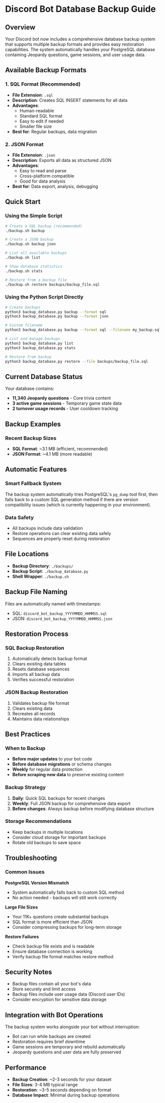 # Discord Bot Database Backup Guide

## Overview

Your Discord bot now includes a comprehensive database backup system that supports multiple backup formats and provides easy restoration capabilities. The system automatically handles your PostgreSQL database containing Jeopardy questions, game sessions, and user usage data.

## Available Backup Formats

### 1. SQL Format (Recommended)
- **File Extension**: `.sql`
- **Description**: Creates SQL INSERT statements for all data
- **Advantages**: 
  - Human-readable
  - Standard SQL format
  - Easy to edit if needed
  - Smaller file size
- **Best for**: Regular backups, data migration

### 2. JSON Format
- **File Extension**: `.json`
- **Description**: Exports all data as structured JSON
- **Advantages**:
  - Easy to read and parse
  - Cross-platform compatible
  - Good for data analysis
- **Best for**: Data export, analysis, debugging

## Quick Start

### Using the Simple Script

```bash
# Create a SQL backup (recommended)
./backup.sh backup

# Create a JSON backup
./backup.sh backup json

# List all available backups
./backup.sh list

# Show database statistics
./backup.sh stats

# Restore from a backup file
./backup.sh restore backups/backup_file.sql
```

### Using the Python Script Directly

```bash
# Create backups
python3 backup_database.py backup --format sql
python3 backup_database.py backup --format json

# Custom filename
python3 backup_database.py backup --format sql --filename my_backup.sql

# List and manage backups
python3 backup_database.py list
python3 backup_database.py stats

# Restore from backup
python3 backup_database.py restore --file backups/backup_file.sql
```

## Current Database Status

Your database contains:
- **11,340 Jeopardy questions** - Core trivia content
- **3 active game sessions** - Temporary game state data
- **2 turnover usage records** - User cooldown tracking

## Backup Examples

### Recent Backup Sizes
- **SQL Format**: ~3.1 MB (efficient, recommended)
- **JSON Format**: ~4.1 MB (more readable)

## Automatic Features

### Smart Fallback System
The backup system automatically tries PostgreSQL's `pg_dump` tool first, then falls back to a custom SQL generation method if there are version compatibility issues (which is currently happening in your environment).

### Data Safety
- All backups include data validation
- Restore operations can clear existing data safely
- Sequences are properly reset during restoration

## File Locations

- **Backup Directory**: `./backups/`
- **Backup Script**: `./backup_database.py`
- **Shell Wrapper**: `./backup.sh`

## Backup File Naming

Files are automatically named with timestamps:
- SQL: `discord_bot_backup_YYYYMMDD_HHMMSS.sql`
- JSON: `discord_bot_backup_YYYYMMDD_HHMMSS.json`

## Restoration Process

### SQL Backup Restoration
1. Automatically detects backup format
2. Clears existing data tables
3. Resets database sequences
4. Imports all backup data
5. Verifies successful restoration

### JSON Backup Restoration
1. Validates backup file format
2. Clears existing data
3. Recreates all records
4. Maintains data relationships

## Best Practices

### When to Backup
- **Before major updates** to your bot code
- **Before database migrations** or schema changes
- **Weekly** for regular data protection
- **Before scraping new data** to preserve existing content

### Backup Strategy
1. **Daily**: Quick SQL backups for recent changes
2. **Weekly**: Full JSON backup for comprehensive data export
3. **Before changes**: Always backup before modifying database structure

### Storage Recommendations
- Keep backups in multiple locations
- Consider cloud storage for important backups
- Rotate old backups to save space

## Troubleshooting

### Common Issues

**PostgreSQL Version Mismatch**
- System automatically falls back to custom SQL method
- No action needed - backups will still work correctly

**Large File Sizes**
- Your 11K+ questions create substantial backups
- SQL format is more efficient than JSON
- Consider compressing backups for long-term storage

**Restore Failures**
- Check backup file exists and is readable
- Ensure database connection is working
- Verify backup file format matches restore method

## Security Notes

- Backup files contain all your bot's data
- Store securely and limit access
- Backup files include user usage data (Discord user IDs)
- Consider encryption for sensitive data storage

## Integration with Bot Operations

The backup system works alongside your bot without interruption:
- Bot can run while backups are created
- Restoration requires brief downtime
- Game sessions are temporary and rebuild automatically
- Jeopardy questions and user data are fully preserved

## Performance

- **Backup Creation**: ~2-3 seconds for your dataset
- **File Sizes**: 3-4 MB typical range
- **Restoration**: ~3-5 seconds depending on format
- **Database Impact**: Minimal during backup operations